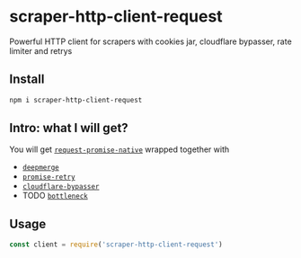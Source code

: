 # scraper-http-client-request
Powerful HTTP client for scrapers with cookies jar, cloudflare bypasser, rate limiter and retrys

## Install

```bash
npm i scraper-http-client-request
```

## Intro: what I will get?

You will get [`request-promise-native`](https://npmjs.com/package/request-promise-native) wrapped together with

* [`deepmerge`](https://npmjs.com/package/deepmerge)
* [`promise-retry`](https://npmjs.com/package/promise-retry)
* [`cloudflare-bypasser`](https://npmjs.com/package/cloudflare-bypasser)
* TODO [`bottleneck`]()

## Usage

```javascript
const client = require('scraper-http-client-request')

```
